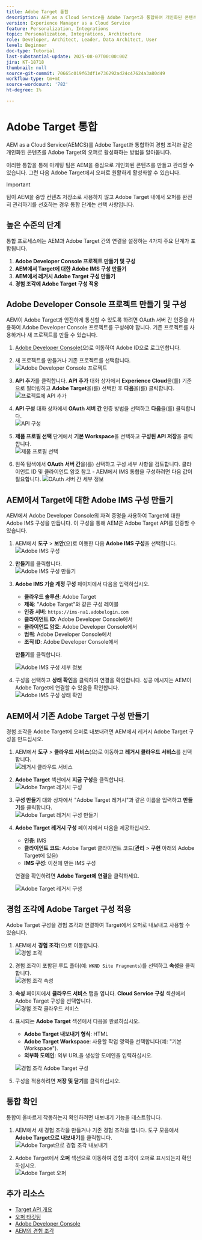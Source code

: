 ```yaml
---
title: Adobe Target 통합
description: AEM as a Cloud Service을 Adobe Target과 통합하여 개인화된 콘텐츠(경험 조각)를 오퍼로 관리하고 활성화하는 방법을 알아봅니다.
version: Experience Manager as a Cloud Service
feature: Personalization, Integrations
topic: Personalization, Integrations, Architecture
role: Developer, Architect, Leader, Data Architect, User
level: Beginner
doc-type: Tutorial
last-substantial-update: 2025-08-07T00:00:00Z
jira: KT-18718
thumbnail: null
source-git-commit: 70665c019f63df1e736292ad24c47624a3a80d49
workflow-type: tm+mt
source-wordcount: '782'
ht-degree: 1%

---
```



# Adobe Target 통합

AEM as a Cloud Service(AEMCS)를 Adobe Target과 통합하여 경험 조각과 같은 개인화된 콘텐츠를 Adobe Target의 오퍼로 활성화하는 방법을 알아봅니다.

이러한 통합을 통해 마케팅 팀은 AEM을 중심으로 개인화된 콘텐츠를 만들고 관리할 수 있습니다. 그런 다음 Adobe Target에서 오퍼로 원활하게 활성화할 수 있습니다.

>[!IMPORTANT]
>
>팀이 AEM을 중앙 컨텐츠 저장소로 사용하지 않고 Adobe Target 내에서 오퍼를 완전히 관리하기를 선호하는 경우 통합 단계는 선택 사항입니다.

## 높은 수준의 단계

통합 프로세스에는 AEM과 Adobe Target 간의 연결을 설정하는 4가지 주요 단계가 포함됩니다.

1. **Adobe Developer Console 프로젝트 만들기 및 구성**
2. **AEM에서 Target에 대한 Adobe IMS 구성 만들기**
3. **AEM에서 레거시 Adobe Target 구성 만들기**
4. **경험 조각에 Adobe Target 구성 적용**

## Adobe Developer Console 프로젝트 만들기 및 구성

AEM이 Adobe Target과 안전하게 통신할 수 있도록 하려면 OAuth 서버 간 인증을 사용하여 Adobe Developer Console 프로젝트를 구성해야 합니다. 기존 프로젝트를 사용하거나 새 프로젝트를 만들 수 있습니다.

1. [Adobe Developer Console](https://developer.adobe.com/console)&#x200B;(으)로 이동하여 Adobe ID으로 로그인합니다.

2. 새 프로젝트를 만들거나 기존 프로젝트를 선택합니다.\
   ![Adobe Developer Console 프로젝트](../assets/setup/adc-project.png)

3. **API 추가**&#x200B;를 클릭합니다. **API 추가** 대화 상자에서 **Experience Cloud**&#x200B;을(를) 기준으로 필터링하고 **Adobe Target**&#x200B;을(를) 선택한 후 **다음**&#x200B;을(를) 클릭합니다.\
   ![프로젝트에 API 추가](../assets/setup/adc-add-api.png)

4. **API 구성** 대화 상자에서 **OAuth 서버 간** 인증 방법을 선택하고 **다음**&#x200B;을(를) 클릭합니다.\
   ![API 구성](../assets/setup/adc-configure-api.png)

5. **제품 프로필 선택** 단계에서 **기본 Workspace**&#x200B;을 선택하고 **구성된 API 저장**&#x200B;을 클릭합니다.\
   ![제품 프로필 선택](../assets/setup/adc-select-product-profiles.png)

6. 왼쪽 탐색에서 **OAuth 서버 간**을(를) 선택하고 구성 세부 사항을 검토합니다. 클라이언트 ID 및 클라이언트 암호 참고 - AEM에서 IMS 통합을 구성하려면 다음 값이 필요합니다.
   ![OAuth 서버 간 세부 정보](../assets/setup/adc-oauth-server-to-server.png)

## AEM에서 Target에 대한 Adobe IMS 구성 만들기

AEM에서 Adobe Developer Console의 자격 증명을 사용하여 Target에 대한 Adobe IMS 구성을 만듭니다. 이 구성을 통해 AEM은 Adobe Target API를 인증할 수 있습니다.

1. AEM에서 **도구** > **보안**(으)로 이동한 다음 **Adobe IMS 구성**&#x200B;을 선택합니다.\
   ![Adobe IMS 구성](../assets/setup/aem-ims-configurations.png)

2. **만들기**&#x200B;를 클릭합니다.\
   ![Adobe IMS 구성 만들기](../assets/setup/aem-create-ims-configuration.png)

3. **Adobe IMS 기술 계정 구성** 페이지에서 다음을 입력하십시오.
   - **클라우드 솔루션**: Adobe Target
   - **제목**: &quot;Adobe Target&quot;와 같은 구성 레이블
   - **인증 서버**: `https://ims-na1.adobelogin.com`
   - **클라이언트 ID**: Adobe Developer Console에서
   - **클라이언트 암호**: Adobe Developer Console에서
   - **범위**: Adobe Developer Console에서
   - **조직 ID**: Adobe Developer Console에서

   **만들기**&#x200B;를 클릭합니다.

   ![Adobe IMS 구성 세부 정보](../assets/setup/aem-ims-configuration-details.png)

4. 구성을 선택하고 **상태 확인**&#x200B;을 클릭하여 연결을 확인합니다. 성공 메시지는 AEM이 Adobe Target에 연결할 수 있음을 확인합니다.\
   ![Adobe IMS 구성 상태 확인](../assets/setup/aem-ims-configuration-health-check.png)

## AEM에서 기존 Adobe Target 구성 만들기

경험 조각을 Adobe Target에 오퍼로 내보내려면 AEM에서 레거시 Adobe Target 구성을 만드십시오.

1. AEM에서 **도구** > **클라우드 서비스**(으)로 이동하고 **레거시 클라우드 서비스**&#x200B;를 선택합니다.\
   ![레거시 클라우드 서비스](../assets/setup/aem-legacy-cloud-services.png)

2. **Adobe Target** 섹션에서 **지금 구성**&#x200B;을 클릭합니다.\
   ![Adobe Target 레거시 구성](../assets/setup/aem-configure-adobe-target-legacy.png)

3. **구성 만들기** 대화 상자에서 &quot;Adobe Target 레거시&quot;과 같은 이름을 입력하고 **만들기**&#x200B;를 클릭합니다.\
   ![Adobe Target 레거시 구성 만들기](../assets/setup/aem-create-adobe-target-legacy-configuration.png)

4. **Adobe Target 레거시 구성** 페이지에서 다음을 제공하십시오.
   - **인증**: IMS
   - **클라이언트 코드**: Adobe Target 클라이언트 코드(**관리** > **구현** 아래의 Adobe Target에 있음)
   - **IMS 구성**: 이전에 만든 IMS 구성

   연결을 확인하려면 **Adobe Target에 연결**&#x200B;을 클릭하세요.

   ![Adobe Target 레거시 구성](../assets/setup/aem-target-legacy-configuration.png)

## 경험 조각에 Adobe Target 구성 적용

Adobe Target 구성을 경험 조각과 연결하여 Target에서 오퍼로 내보내고 사용할 수 있습니다.

1. AEM에서 **경험 조각**(으)로 이동합니다.\
   ![경험 조각](../assets/setup/aem-experience-fragments.png)

2. 경험 조각이 포함된 루트 폴더(예: `WKND Site Fragments`)를 선택하고 **속성**&#x200B;을 클릭합니다.\
   ![경험 조각 속성](../assets/setup/aem-experience-fragments-properties.png)

3. **속성** 페이지에서 **클라우드 서비스** 탭을 엽니다. **Cloud Service 구성** 섹션에서 Adobe Target 구성을 선택합니다.\
   ![경험 조각 클라우드 서비스](../assets/setup/aem-experience-fragments-cloud-services.png)

4. 표시되는 **Adobe Target** 섹션에서 다음을 완료하십시오.
   - **Adobe Target 내보내기 형식**: HTML
   - **Adobe Target Workspace**: 사용할 작업 영역을 선택합니다(예: &quot;기본 Workspace&quot;).
   - **외부화 도메인**: 외부 URL을 생성할 도메인을 입력하십시오.

   ![경험 조각 Adobe Target 구성](../assets/setup/aem-experience-fragments-adobe-target-configuration.png)

5. 구성을 적용하려면 **저장 및 닫기**&#x200B;를 클릭하십시오.

## 통합 확인

통합이 올바르게 작동하는지 확인하려면 내보내기 기능을 테스트합니다.

1. AEM에서 새 경험 조각을 만들거나 기존 경험 조각을 엽니다. 도구 모음에서 **Adobe Target으로 내보내기**&#x200B;를 클릭합니다.\
   ![Adobe Target으로 경험 조각 내보내기](../assets/setup/aem-export-experience-fragment-to-adobe-target.png)

2. Adobe Target에서 **오퍼** 섹션으로 이동하여 경험 조각이 오퍼로 표시되는지 확인하십시오.\
   ![Adobe Target 오퍼](../assets/setup/adobe-target-xf-as-offer.png)

## 추가 리소스

- [Target API 개요](https://experienceleague.adobe.com/en/docs/target-dev/developer/api/target-api-overview)
- [오퍼 타깃팅](https://experienceleague.adobe.com/en/docs/target/using/experiences/offers/manage-content)
- [Adobe Developer Console](https://developer.adobe.com/developer-console/docs/guides/)
- [AEM의 경험 조각](https://experienceleague.adobe.com/en/docs/experience-manager-learn/sites/experience-fragments/experience-fragments-feature-video-use)